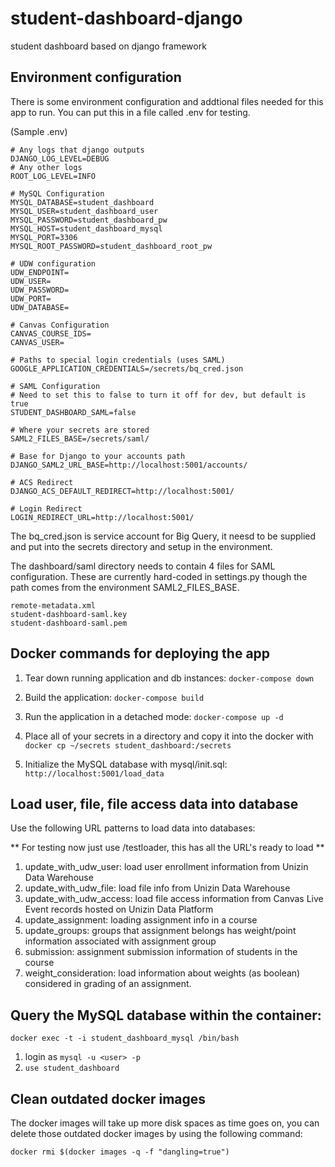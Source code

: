 # student-dashboard-django
student dashboard based on django framework
## Environment configuration
There is some environment configuration and addtional files needed for this app to run. You can put this in a file called .env for testing. 

(Sample .env)
```
# Any logs that django outputs
DJANGO_LOG_LEVEL=DEBUG
# Any other logs
ROOT_LOG_LEVEL=INFO

# MySQL Configuration
MYSQL_DATABASE=student_dashboard
MYSQL_USER=student_dashboard_user
MYSQL_PASSWORD=student_dashboard_pw
MYSQL_HOST=student_dashboard_mysql
MYSQL_PORT=3306
MYSQL_ROOT_PASSWORD=student_dashboard_root_pw

# UDW configuration
UDW_ENDPOINT=
UDW_USER=
UDW_PASSWORD=
UDW_PORT=
UDW_DATABASE=

# Canvas Configuration
CANVAS_COURSE_IDS=
CANVAS_USER=

# Paths to special login credentials (uses SAML)
GOOGLE_APPLICATION_CREDENTIALS=/secrets/bq_cred.json

# SAML Configuration
# Need to set this to false to turn it off for dev, but default is true
STUDENT_DASHBOARD_SAML=false

# Where your secrets are stored
SAML2_FILES_BASE=/secrets/saml/

# Base for Django to your accounts path
DJANGO_SAML2_URL_BASE=http://localhost:5001/accounts/

# ACS Redirect
DJANGO_ACS_DEFAULT_REDIRECT=http://localhost:5001/

# Login Redirect
LOGIN_REDIRECT_URL=http://localhost:5001/
```

The bq_cred.json is service account for Big Query, it neesd to be supplied and put into the secrets directory and setup in the environment.

The dashboard/saml directory needs to contain 4 files for SAML configuration. These are currently hard-coded in settings.py though the path comes from the environment SAML2_FILES_BASE.

	remote-metadata.xml 
	student-dashboard-saml.key
	student-dashboard-saml.pem


## Docker commands for deploying the app
1. Tear down running application and db instances:
`docker-compose down`
2. Build the application:
`docker-compose build`
3. Run the application in a detached mode: `docker-compose up -d`
4. Place all of your secrets in a directory and copy it into the docker with
`docker cp ~/secrets student_dashboard:/secrets`


4. Initialize the MySQL database with mysql/init.sql: `http://localhost:5001/load_data`

## Load user, file, file access data into database
Use the following URL patterns to load data into databases:

** For testing now just use /testloader, this has all the URL's ready to load **

1. update_with_udw_user: load user enrollment information from Unizin Data Warehouse
2. update_with_udw_file: load file info from Unizin Data Warehouse
3. update_with_udw_access: load file access information from Canvas Live Event records hosted on Unizin Data Platform
4. update_assignment: loading assignment info in a course
5. update_groups: groups that assignment belongs has weight/point information associated with assignment group
6. submission: assignment submission information of students in the course
7. weight_consideration: load information about weights (as boolean) considered in grading of an assignment.


## Query the MySQL database within the container:
`docker exec -t -i student_dashboard_mysql /bin/bash`
1. login as `mysql -u <user> -p`
2. `use student_dashboard`

## Clean outdated docker images
The docker images will take up more disk spaces as time goes on, you can delete those outdated docker images by using the following command:

`docker rmi $(docker images -q -f "dangling=true")`
